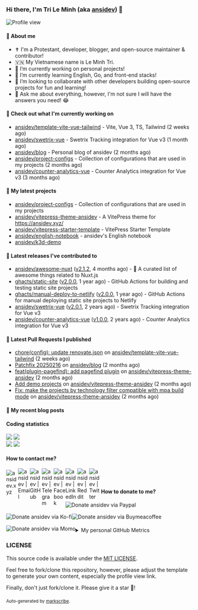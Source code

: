 ### Hi there, I'm Tri Le Minh (aka [ansidev][website]) 👋

<img src="https://komarev.com/ghpvc/?username=ansidev" alt="Profile view" />

#### 📕 About me

- ✝️ I'm a Protestant, developer, blogger, and open-source maintainer & contributor!
- 🇻🇳 My Vietnamese name is Le Minh Tri.
- 🔭 I’m currently working on personal projects!
- 🌱 I’m currently learning English, Go, and front-end stacks!
- 👯 I’m looking to collaborate with other developers building open-source projects for fun and learning!
- 💬 Ask me about everything, however, I'm not sure I will have the answers you need! 😂

#### 👷 Check out what I'm currently working on

- [ansidev/template-vite-vue-tailwind](https://github.com/ansidev/template-vite-vue-tailwind) - Vite, Vue 3, TS, Tailwind (2 weeks ago)
- [ansidev/swetrix-vue](https://github.com/ansidev/swetrix-vue) - Swetrix Tracking integration for Vue v3 (1 month ago)
- [ansidev/blog](https://github.com/ansidev/blog) - Personal blog of ansidev (2 months ago)
- [ansidev/project-configs](https://github.com/ansidev/project-configs) - Collection of configurations that are used in my projects (2 months ago)
- [ansidev/counter-analytics-vue](https://github.com/ansidev/counter-analytics-vue) - Counter Analytics integration for Vue v3 (3 months ago)

#### 🌱 My latest projects

- [ansidev/project-configs](https://github.com/ansidev/project-configs) - Collection of configurations that are used in my projects
- [ansidev/vitepress-theme-ansidev](https://github.com/ansidev/vitepress-theme-ansidev) - A VitePress theme for https://ansidev.xyz/
- [ansidev/vitepress-starter-template](https://github.com/ansidev/vitepress-starter-template) - VitePress Starter Template
- [ansidev/english-notebook](https://github.com/ansidev/english-notebook) - ansidev's English notebook
- [ansidev/k3d-demo](https://github.com/ansidev/k3d-demo)

#### 🔭 Latest releases I've contributed to

- [ansidev/awesome-nuxt](https://github.com/ansidev/awesome-nuxt) ([v2.1.2](https://github.com/ansidev/awesome-nuxt/releases/tag/v2.1.2), 4 months ago) - 🎉 A curated list of awesome things related to Nuxt.js
- [ghacts/static-site](https://github.com/ghacts/static-site) ([v2.0.0](https://github.com/ghacts/static-site/releases/tag/v2.0.0), 1 year ago) - GitHub Actions for building and testing static site projects
- [ghacts/manual-deploy-to-netlify](https://github.com/ghacts/manual-deploy-to-netlify) ([v2.0.0](https://github.com/ghacts/manual-deploy-to-netlify/releases/tag/v2.0.0), 1 year ago) - GitHub Actions for manual deploying static site projects to Netlify
- [ansidev/swetrix-vue](https://github.com/ansidev/swetrix-vue) ([v2.0.1](https://github.com/ansidev/swetrix-vue/releases/tag/v2.0.1), 2 years ago) - Swetrix Tracking integration for Vue v3
- [ansidev/counter-analytics-vue](https://github.com/ansidev/counter-analytics-vue) ([v1.0.0](https://github.com/ansidev/counter-analytics-vue/releases/tag/v1.0.0), 2 years ago) - Counter Analytics integration for Vue v3

#### 🔨 Latest Pull Requests I published

- [chore(config): update renovate.json](https://github.com/ansidev/template-vite-vue-tailwind/pull/111) on [ansidev/template-vite-vue-tailwind](https://github.com/ansidev/template-vite-vue-tailwind) (2 weeks ago)
- [Patchfix 20250216](https://github.com/ansidev/blog/pull/1665) on [ansidev/blog](https://github.com/ansidev/blog) (2 months ago)
- [feat(plugin-pagefind): add pagefind plugin](https://github.com/ansidev/vitepress-theme-ansidev/pull/56) on [ansidev/vitepress-theme-ansidev](https://github.com/ansidev/vitepress-theme-ansidev) (2 months ago)
- [Add demo projects](https://github.com/ansidev/vitepress-theme-ansidev/pull/49) on [ansidev/vitepress-theme-ansidev](https://github.com/ansidev/vitepress-theme-ansidev) (2 months ago)
- [Fix: make the projects by technology filter compatible with mpa build mode](https://github.com/ansidev/vitepress-theme-ansidev/pull/48) on [ansidev/vitepress-theme-ansidev](https://github.com/ansidev/vitepress-theme-ansidev) (2 months ago)

#### 📜 My recent blog posts

<!-- BLOG-POST-LIST:START --><!-- BLOG-POST-LIST:END -->

#### Coding statistics

<img
  src="https://github-profile-summary-cards.vercel.app/api/cards/stats?username=ansidev&theme=github_dark"
  style="display: inline; width: 320px;"
/>
<img
  src="https://github-profile-summary-cards.vercel.app/api/cards/productive-time?username=ansidev&theme=github_dark&utcOffset=7"
  style="display: inline; width: 320px;"
/>
<br />
<img
  src="https://github-profile-summary-cards.vercel.app/api/cards/repos-per-language?username=ansidev&theme=github_dark"
  style="display: inline; width: 320px;"
/>
<img
  src="https://github-profile-summary-cards.vercel.app/api/cards/most-commit-language?username=ansidev&theme=github_dark"
  style="display: inline; width: 320px;"
/>

#### How to contact me?

[<img align="left" width="32px" src="https://ansidev.xyz/pwa-192x192.png"                alt="ansidev.xyz" style="padding-top: 4px;" />][website]
<a href="mailto:ansidev@gmail.com">
 <img align="left" width="32px" src="https://img.icons8.com/fluency/32/gmail-new.png"    alt="ansidev | Email" />
</a>
[<img align="left" width="32px" src="https://img.icons8.com/fluency/32/github.png"       alt="ansidev | GitHub" />][github]
[<img align="left" width="32px" src="https://img.icons8.com/fluency/32/telegram-app.png" alt="ansidev | Telegram" />][telegram]
[<img align="left" width="32px" src="https://img.icons8.com/fluency/32/facebook.png"     alt="ansidev | Facebook" />][facebook]
[<img align="left" width="32px" src="https://img.icons8.com/fluency/32/linkedin.png"     alt="ansidev | LinkedIn" />][linkedin]
[<img align="left" width="32px" src="https://img.icons8.com/fluency/32/reddit.png"       alt="ansidev | Reddit" />][reddit]
[<img align="left" width="32px" src="https://img.icons8.com/fluency/32/twitter.png"      alt="ansidev | Twitter" />][twitter]

<br/>
<br/>

#### How to donate to me?

[<img align="left" height="32px" src="https://www.paypalobjects.com/paypal-ui/logos/svg/paypal-color.svg"  alt="Donate ansidev via Paypal" />][paypal]
[<img align="left" height="32px" src="https://storage.ko-fi.com/cdn/brandasset/kofi_bg_tag_white.png"      alt="Donate ansidev via  Ko-fi" />][kofi]
[<img align="left" height="32px" src="https://cdn.buymeacoffee.com/buttons/v2/default-yellow.png"          alt="Donate ansidev via Buymeacoffee" />][buymeacoffee]
[<img align="left" height="32px" src="https://ansidev.xyz/imgs/momo_icon_rectangle_pinkbg_RGB.png"         alt="Donate ansidev via Momo" />][momo]

<br/>
<br/>

[website]: https://ansidev.xyz/?utm_source=github&utm_medium=readme
[email]: ansidev@gmail.com
[github]: https://github.com/ansidev
[facebook]: https://facebook.com/leminhtri.py
[telegram]: https://t.me/ansidev
[twitter]: https://twitter.com/ansidev
[linkedin]: https://linkedin.com/in/ansidev/
[reddit]: https://reddit.com/u/ansidev
[paypal]: https://paypal.me/ansidev
[kofi]: https://ko-fi.com/ansidev
[buymeacoffee]: https://buymeacoffee.com/ansidev
[momo]: https://me.momo.vn/ansidev

<br/>
<br/>

<details>
  <summary>My personal GitHub Metrics</summary>
  <br/>
  <img src="./github_metrics_01.svg" />
  <img src="./github_metrics_02.svg" />
</details>

### LICENSE

This source code is available under the [MIT LICENSE](/LICENSE).

Feel free to fork/clone this repository, however, please adjust the template to generate your own content, especially the profile view link.

Finally, don't just fork/clone it. Please give it a star :star2:!

<sub>Auto-generated by [markscribe](https://github.com/muesli/markscribe).</sub>
